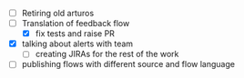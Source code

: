 * [ ] Retiring old arturos  
* [ ] Translation of feedback flow
  * [x] fix tests and raise PR
* [x] talking about alerts with team
  * [ ] creating JIRAs for the rest of the work
* [ ] publishing flows with different source and flow language
